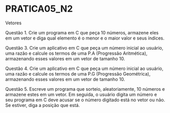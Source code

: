 # PRATICA05_N2
Vetores

Questão 1. Crie um programa em C que peça 10 números, armazene eles em um vetor e diga qual elemento é o menor e o maior valor e seus índices.

Questão 3. Crie um aplicativo em C que peça um número inicial ao usuário, uma razão e calcule os termos de uma P.A (Progressão Aritmética), armazenando esses valores em um vetor de tamanho 10.

Questão 4.  Crie um aplicativo em C que peça um número inicial ao usuário, uma razão e calcule os termos de uma P.G (Progressão Geométrica), armazenando esses valores em um vetor de tamanho 10.

Questão 5.  Escreve um programa que sorteio, aleatoriamente, 10 números e armazene estes em um vetor.
Em seguida, o usuário digita um número e seu programa em C deve acusar se o número digitado está no vetor ou não. Se estiver, diga a posição que está.
